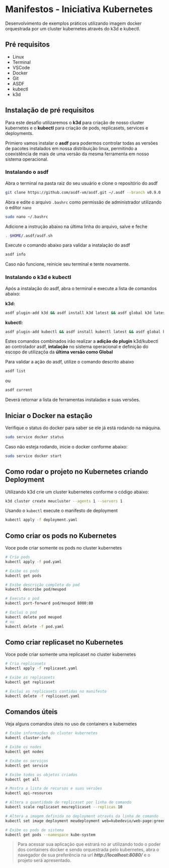 # Manifestos - Iniciativa Kubernetes 

Desenvolvimento de exemplos práticos utilizando imagem docker orquestrada por um cluster kubernetes através do k3d e kubectl.

## Pré requisitos

- Linux
- Terminal
- VSCode
- Docker
- Git
- ASDF
- kubectl
- k3d

## Instalação de pré requisitos

Para este desafio utilizaremos o **k3d** para criação de nosso cluster kubernetes e o **kubectl** para criação de pods, replicasets, services e deployments.

Primiero vamos instalar o **asdf** para podermos controlar todas as versões de pacotes instalados em nossa distribuição linux, permitindo a coexistência de mais de uma versão da mesma ferramenta em nosso sistema operacional.

### **Instalando o asdf**

Abra o terminal na pasta raiz do seu usuário e clone o repositório do asdf

```zsh
git clone https://github.com/asdf-vm/asdf.git ~/.asdf --branch v0.9.0
```

Abra e edite o arquivo `.bashrc` como permissão de administrador utilizando o editor `nano`

```zsh
sudo nano ~/.bashrc
```

Adicione a instrução abaixo na última linha do arquivo, salve e feche

```zsh
. $HOME/.asdf/asdf.sh
```

Execute o comando abaixo para validar a instalação do asdf

```zsh
asdf info
```

Caso não funcione, reinicie seu terminal e tente novamente.

### **Instalando o k3d e kubectl**

Após a instalação do asdf, abra o terminal e execute a lista de comandos abaixo:

**k3d:**
```zsh
asdf plugin-add k3d && asdf install k3d latest && asdf global k3d latest
```

**kubectl:**
```zsh
asdf plugin-add kubectl && asdf install kubectl latest && asdf global kubectl latest
```

Estes comandos combinados irão realizar a **adição do plugin** k3d/kubectl ao controlador asdf, **intalação** no sistema operacional e definição do escopo de utilizaçõa da **última versão como Global**

Para validar a ação do asdf, utilize o comando descrito abaixo

```zsh
asdf list
```

ou

```zsh
asdf current
``` 
Deverá retornar a lista de ferramentas instaladas e suas versões.

## Iniciar o Docker na estação

Verifique o status do docker para saber se ele já está rodando na máquina.

```zsh
sudo service docker status
```

Caso não esteja rodando, inicie o docker conforme abaixo:

```zsh
sudo service docker start
```

## Como rodar o projeto no Kubernetes criando Deployment

Utilizando k3d crie um cluster kubernetes conforme o código abaixo:

```zsh
k3d cluster create meucluster --agents 1 --servers 1
```

Usando o `kubectl` execute o manifesto de deployment

```zsh
kubectl apply -f deployment.yaml
```

## Como criar os pods no Kubernetes

Voce pode criar somente os pods no cluster kubernetes

```zsh
# Cria pods
kubectl apply -f pod.yaml

# Exibe os pods
kubectl get pods

# Exibe descrição completa do pod
kubectl describe pod/meupod

# Executa o pod
kubectl port-forward pod/meupod 8080:80

# Exclui o pod
kubectl delete pod meupod
# ou
kubectl delete -f pod.yaml
```

## Como criar replicaset no Kubernetes

Voce pode criar somente uma replicaset no cluster kubernetes

```zsh
# Cria replicasets
kubectl apply -f replicaset.yaml

# Exibe as replicasets
kubectl get replicaset

# Exclui as replicasets contidas no manifesto
kubectl delete -f replicaset.yaml
```

## Comandos úteis

Veja alguns comandos úteis no uso de containers e kubernetes

```zsh
# Exibe informações do cluster kubernetes
kubectl cluster-info

# Exibe os nodes
kubectl get nodes

# Exibe os serviços
kubectl get service

# Exibe todos os objetos criados
kubectl get all

# Mostra a lista de recursos e suas versões
kubectl api-resources

# Altera a quantidade de replicaset por linha de comando
kubectl scale replicaset meureplicaset --replicas 10

# Altera a imagem definida no deployment através da linha de comando
kubectl set image deployment meudeployment web=kubedevio/web-page:green

# Exibe os pods de sistema
kubectl get pods --namespace kube-system
```

> Para acessar sua aplicação que estrará no ar utilizando todo o poder dos containers docker e sendo orquestrada pelo kubernetes, abra o navegador de sua preferência na url _**http://localhost:8080/**_ e o projeto será apresentado.